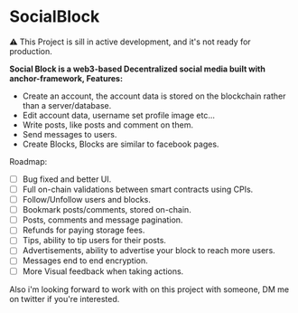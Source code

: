 # SocialBlock

⚠️ This Project is sill in active development, and it's not ready for production.

**Social Block is a web3-based Decentralized social media built with anchor-framework, Features:**

 - Create an account, the account data is stored on the blockchain rather than a server/database.
 - Edit account data, username set profile image etc...
 - Write posts, like posts and comment on them. 
 - Send messages to users.
 - Create Blocks, Blocks are similar to facebook pages.

Roadmap:

 - [ ] Bug fixed and better UI.
 - [ ] Full on-chain validations between smart contracts using CPIs.
 - [ ] Follow/Unfollow users and blocks.
 - [ ] Bookmark posts/comments, stored on-chain.
 - [ ] Posts, comments and message pagination.
 - [ ] Refunds for paying storage fees.
 - [ ] Tips, ability to tip users for their posts.
 - [ ] Advertisements, ability to advertise your block to reach more users.
 - [ ] Messages end to end encryption.
 - [ ] More Visual feedback when taking actions.

Also i'm looking forward to work with on this project with someone, DM me on twitter if you're interested.

